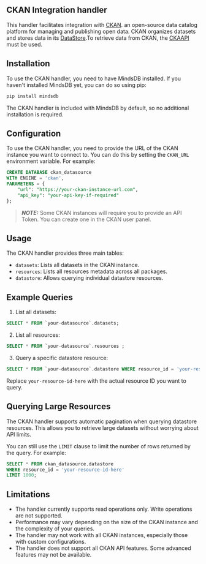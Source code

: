 ## CKAN Integration handler

This handler facilitates integration with [CKAN](https://ckan.org/).
an open-source data catalog platform for managing and publishing open data. CKAN organizes datasets and stores data in its [DataStore](http://docs.ckan.org/en/2.11/maintaining/datastore.html).To retrieve data from CKAN, the [CKAAPI](https://github.com/ckan/ckanapi) must be used.

## Installation

To use the CKAN handler, you need to have MindsDB installed. If you haven't installed MindsDB yet, you can do so using pip:

```bash
pip install mindsdb
```

The CKAN handler is included with MindsDB by default, so no additional installation is required.

## Configuration

To use the CKAN handler, you need to provide the URL of the CKAN instance you want to connect to. You can do this by setting the `CKAN_URL` environment variable. For example:

```sql
CREATE DATABASE ckan_datasource
WITH ENGINE = 'ckan',
PARAMETERS = {
    "url": "https://your-ckan-instance-url.com",
    "api_key": "your-api-key-if-required"
};
```

> **_NOTE:_** Some CKAN instances will require you to provide an API Token. You can create one in the CKAN user panel.

## Usage

The CKAN handler provides three main tables:

- `datasets`: Lists all datasets in the CKAN instance.
- `resources`: Lists all resources metadata across all packages.
- `datastore`:  Allows querying individual datastore resources.

## Example Queries

1. List all datasets:

```sql
SELECT * FROM `your-datasource`.datasets;
```

2. List all resources:

```sql
SELECT * FROM `your-datasource`.resources ;
```

3. Query a specific datastore resource:

```sql
SELECT * FROM `your-datasource`.datastore WHERE resource_id = 'your-resource-id';
```

Replace `your-resource-id-here` with the actual resource ID you want to query.

## Querying Large Resources

The CKAN handler supports automatic pagination when querying datastore resources. This allows you to retrieve large datasets without worrying about API limits.

You can still use the `LIMIT` clause to limit the number of rows returned by the query. For example:

```sql
SELECT * FROM ckan_datasource.datastore 
WHERE resource_id = 'your-resource-id-here' 
LIMIT 1000;
```

## Limitations

- The handler currently supports read operations only. Write operations are not supported.
- Performance may vary depending on the size of the CKAN instance and the complexity of your queries.
- The handler may not work with all CKAN instances, especially those with custom configurations.
- The handler does not support all CKAN API features. Some advanced features may not be available.
